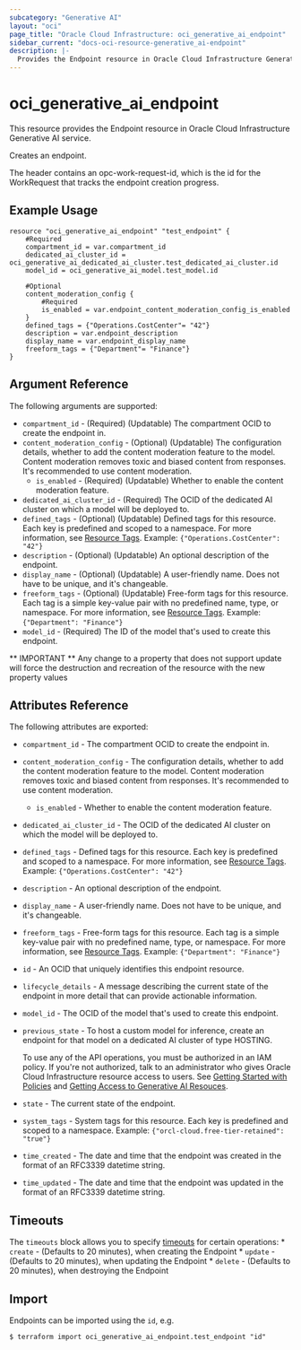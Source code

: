```yaml
---
subcategory: "Generative AI"
layout: "oci"
page_title: "Oracle Cloud Infrastructure: oci_generative_ai_endpoint"
sidebar_current: "docs-oci-resource-generative_ai-endpoint"
description: |-
  Provides the Endpoint resource in Oracle Cloud Infrastructure Generative AI service
---
```


# oci_generative_ai_endpoint
This resource provides the Endpoint resource in Oracle Cloud Infrastructure Generative AI service.

Creates an endpoint.

The header contains an opc-work-request-id, which is the id for the WorkRequest that tracks the endpoint creation progress.


## Example Usage

```hcl
resource "oci_generative_ai_endpoint" "test_endpoint" {
	#Required
	compartment_id = var.compartment_id
	dedicated_ai_cluster_id = oci_generative_ai_dedicated_ai_cluster.test_dedicated_ai_cluster.id
	model_id = oci_generative_ai_model.test_model.id

	#Optional
	content_moderation_config {
		#Required
		is_enabled = var.endpoint_content_moderation_config_is_enabled
	}
	defined_tags = {"Operations.CostCenter"= "42"}
	description = var.endpoint_description
	display_name = var.endpoint_display_name
	freeform_tags = {"Department"= "Finance"}
}
```

## Argument Reference

The following arguments are supported:

* `compartment_id` - (Required) (Updatable) The compartment OCID to create the endpoint in.
* `content_moderation_config` - (Optional) (Updatable) The configuration details, whether to add the content moderation feature to the model. Content moderation removes toxic and biased content from responses. It's recommended to use content moderation.
	* `is_enabled` - (Required) (Updatable) Whether to enable the content moderation feature.
* `dedicated_ai_cluster_id` - (Required) The OCID of the dedicated AI cluster on which a model will be deployed to.
* `defined_tags` - (Optional) (Updatable) Defined tags for this resource. Each key is predefined and scoped to a namespace. For more information, see [Resource Tags](https://docs.cloud.oracle.com/iaas/Content/General/Concepts/resourcetags.htm).  Example: `{"Operations.CostCenter": "42"}` 
* `description` - (Optional) (Updatable) An optional description of the endpoint.
* `display_name` - (Optional) (Updatable) A user-friendly name. Does not have to be unique, and it's changeable.
* `freeform_tags` - (Optional) (Updatable) Free-form tags for this resource. Each tag is a simple key-value pair with no predefined name, type, or namespace. For more information, see [Resource Tags](https://docs.cloud.oracle.com/iaas/Content/General/Concepts/resourcetags.htm).  Example: `{"Department": "Finance"}` 
* `model_id` - (Required) The ID of the model that's used to create this endpoint.


** IMPORTANT **
Any change to a property that does not support update will force the destruction and recreation of the resource with the new property values

## Attributes Reference

The following attributes are exported:

* `compartment_id` - The compartment OCID to create the endpoint in.
* `content_moderation_config` - The configuration details, whether to add the content moderation feature to the model. Content moderation removes toxic and biased content from responses. It's recommended to use content moderation.
	* `is_enabled` - Whether to enable the content moderation feature.
* `dedicated_ai_cluster_id` - The OCID of the dedicated AI cluster on which the model will be deployed to.
* `defined_tags` - Defined tags for this resource. Each key is predefined and scoped to a namespace. For more information, see [Resource Tags](https://docs.cloud.oracle.com/iaas/Content/General/Concepts/resourcetags.htm).  Example: `{"Operations.CostCenter": "42"}` 
* `description` - An optional description of the endpoint.
* `display_name` - A user-friendly name. Does not have to be unique, and it's changeable.
* `freeform_tags` - Free-form tags for this resource. Each tag is a simple key-value pair with no predefined name, type, or namespace. For more information, see [Resource Tags](https://docs.cloud.oracle.com/iaas/Content/General/Concepts/resourcetags.htm).  Example: `{"Department": "Finance"}` 
* `id` - An OCID that uniquely identifies this endpoint resource.
* `lifecycle_details` - A message describing the current state of the endpoint in more detail that can provide actionable information.
* `model_id` - The OCID of the model that's used to create this endpoint.
* `previous_state` - To host a custom model for inference, create an endpoint for that model on a dedicated AI cluster of type HOSTING. 

	To use any of the API operations, you must be authorized in an IAM policy. If you're not authorized, talk to an administrator who gives Oracle Cloud Infrastructure resource access to users. See [Getting Started with Policies](https://docs.cloud.oracle.com/iaas/Content/Identity/policiesgs/get-started-with-policies.htm) and [Getting Access to Generative AI Resouces](https://docs.cloud.oracle.com/iaas/Content/generative-ai/iam-policies.htm). 
* `state` - The current state of the endpoint.
* `system_tags` - System tags for this resource. Each key is predefined and scoped to a namespace.  Example: `{"orcl-cloud.free-tier-retained": "true"}` 
* `time_created` - The date and time that the endpoint was created in the format of an RFC3339 datetime string.
* `time_updated` - The date and time that the endpoint was updated in the format of an RFC3339 datetime string.

## Timeouts

The `timeouts` block allows you to specify [timeouts](https://registry.terraform.io/providers/oracle/oci/latest/docs/guides/changing_timeouts) for certain operations:
	* `create` - (Defaults to 20 minutes), when creating the Endpoint
	* `update` - (Defaults to 20 minutes), when updating the Endpoint
	* `delete` - (Defaults to 20 minutes), when destroying the Endpoint


## Import

Endpoints can be imported using the `id`, e.g.

```
$ terraform import oci_generative_ai_endpoint.test_endpoint "id"
```

